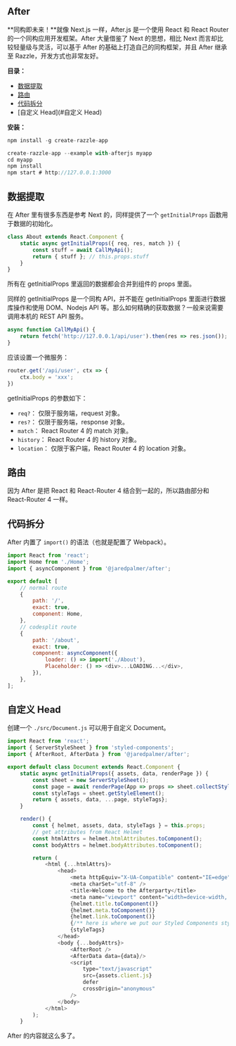 
## After
**同构即未来！**就像 Next.js 一样，After.js 是一个使用 React 和 React Router 的一个同构应用开发框架。After 大量借鉴了 Next 的思想，相比 Next 而言却比较轻量级与灵活，可以基于 After 的基础上打造自己的同构框架，并且 After 继承至 Razzle，开发方式也非常友好。


**目录：**
- [数据提取](#数据提取)
- [路由](#路由)
- [代码拆分](#代码拆分)
- [自定义 Head](#自定义 Head)

**安装：**

```js
npm install -g create-razzle-app

create-razzle-app --example with-afterjs myapp
cd myapp
npm install
npm start # http://127.0.0.1:3000
```


## 数据提取
在 After 里有很多东西是参考 Next 的，同样提供了一个 `getInitialProps` 函数用于数据的初始化。

```js
class About extends React.Component {
    static async getInitialProps({ req, res, match }) {
        const stuff = await CallMyApi();
        return { stuff }; // this.props.stuff
    }
}
```

所有在 getInitialProps 里返回的数据都会合并到组件的 props 里面。

同样的 getInitialProps 是一个同构 API，并不能在 getInitialProps 里面进行数据库操作和使用 DOM、Nodejs API 等。那么如何精确的获取数据？一般来说需要调用本机的 REST API 服务。

```js
async function CallMyApi() {
    return fetch('http://127.0.0.1/api/user').then(res => res.json());
}
```

应该设置一个微服务：

```js
router.get('/api/user', ctx => {
    ctx.body = 'xxx';
})
```

getInitialProps 的参数如下：
- `req?`： 仅限于服务端，request 对象。
- `res?`： 仅限于服务端，response 对象。
- `match`： React Router 4 的 match 对象。
- `history`： React Router 4 的 history 对象。
- `location`： 仅限于客户端，React Router 4 的 location 对象。

## 路由
因为 After 是把 React 和 React-Router 4 结合到一起的，所以路由部分和 React-Router 4 一样。

## 代码拆分
After 内置了 `import()` 的语法（也就是配置了 Webpack）。

```js
import React from 'react';
import Home from './Home';
import { asyncComponent } from '@jaredpalmer/after';

export default [
    // normal route
    {
        path: '/',
        exact: true,
        component: Home,
    },
    // codesplit route
    {
        path: '/about',
        exact: true,
        component: asyncComponent({
            loader: () => import('./About'),
            Placeholder: () => <div>...LOADING...</div>,
        }),
    },
];
```

## 自定义 Head
创建一个 `./src/Document.js` 可以用于自定义 Document。

```js
import React from 'react';
import { ServerStyleSheet } from 'styled-components';
import { AfterRoot, AfterData } from '@jaredpalmer/after';

export default class Document extends React.Component {
    static async getInitialProps({ assets, data, renderPage }) {
        const sheet = new ServerStyleSheet();
        const page = await renderPage(App => props => sheet.collectStyles(<App {...props} />));
        const styleTags = sheet.getStyleElement();
        return { assets, data, ...page, styleTags};
    }

    render() {
        const { helmet, assets, data, styleTags } = this.props;
        // get attributes from React Helmet
        const htmlAttrs = helmet.htmlAttributes.toComponent();
        const bodyAttrs = helmet.bodyAttributes.toComponent();

        return (
            <html {...htmlAttrs}>
                <head>
                    <meta httpEquiv="X-UA-Compatible" content="IE=edge" />
                    <meta charSet="utf-8" />
                    <title>Welcome to the Afterparty</title>
                    <meta name="viewport" content="width=device-width, initial-scale=1" />
                    {helmet.title.toComponent()}
                    {helmet.meta.toComponent()}
                    {helmet.link.toComponent()}
                    {/** here is where we put our Styled Components styleTags... */}
                    {styleTags}
                </head>
                <body {...bodyAttrs}>
                    <AfterRoot />
                    <AfterData data={data}/>
                    <script
                        type="text/javascript"
                        src={assets.client.js}
                        defer
                        crossOrigin="anonymous"
                    />
                </body>
            </html>
        );
    }
```

After 的内容就这么多了。